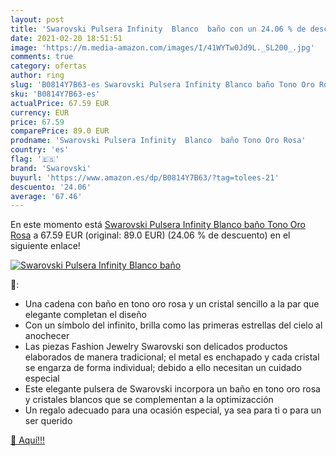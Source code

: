 ```yaml
---
layout: post
title: 'Swarovski Pulsera Infinity  Blanco  baño con un 24.06 % de descuento'
date: 2021-02-20 18:51:51
image: 'https://m.media-amazon.com/images/I/41WYTw0Jd9L._SL200_.jpg'
comments: true
category: ofertas
author: ring
slug: 'B0814Y7B63-es Swarovski Pulsera Infinity Blanco baño Tono Oro Rosa'
sku: 'B0814Y7B63-es'
actualPrice: 67.59 EUR
currency: EUR
price: 67.59
comparePrice: 89.0 EUR
prodname: 'Swarovski Pulsera Infinity  Blanco  baño Tono Oro Rosa'
country: 'es'
flag: '🇪🇸'
brand: 'Swarovski'
buyurl: 'https://www.amazon.es/dp/B0814Y7B63/?tag=tolees-21'
descuento: '24.06'
average: '67.46'
---
```


En este momento está [Swarovski Pulsera Infinity  Blanco  baño Tono Oro Rosa](https://www.amazon.es/dp/B0814Y7B63/?tag=tolees-21) a 67.59 EUR (original: 89.0 EUR) (24.06 %  de descuento) en el siguiente enlace!

[![Swarovski Pulsera Infinity  Blanco  baño](https://m.media-amazon.com/images/I/41WYTw0Jd9L._SL200_.jpg)](https://www.amazon.es/dp/B0814Y7B63/?tag=tolees-21)

🔎:

- Una cadena con baño en tono oro rosa y un cristal sencillo a la par que elegante completan el diseño
- Con un símbolo del infinito, brilla como las primeras estrellas del cielo al anochecer
- Las piezas Fashion Jewelry Swarovski son delicados productos elaborados de manera tradicional; el metal es enchapado y cada cristal se engarza de forma individual; debido a ello necesitan un cuidado especial
- Este elegante pulsera de Swarovski incorpora un baño en tono oro rosa y cristales blancos que se complementan a la optimizacción
- Un regalo adecuado para una ocasión especial, ya sea para ti o para un ser querido

[🛒 Aquí!!!](https://www.amazon.es/dp/B0814Y7B63/?tag=tolees-21)
